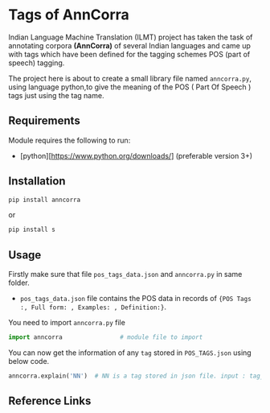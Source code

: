 # Tags of AnnCorra 

Indian Language Machine Translation (ILMT) project has taken the task of annotating corpora **(AnnCorra)** of several Indian languages and came up with tags which have been defined for the tagging schemes POS (part of speech) tagging.

The project here is about to create a small library file named `anncorra.py`, using language python,to give the meaning of the POS ( Part Of Speech ) tags just using the tag name.


## Requirements

Module requires the following to run:

  * [python][https://www.python.org/downloads/] (preferable version 3+)


## Installation
```python
pip install anncorra
```
or
```python
pip install s
```
 
 
## Usage

Firstly make sure that file `pos_tags_data.json` and `anncorra.py` in same folder.

* `pos_tags_data.json` file contains the POS data in records of `{POS Tags :, Full form: , Examples: , Definition:}`.

You need to import `anncorra.py` file 

```python
import anncorra                # module file to import
```

You can now get the information of any `tag` stored in `POS_TAGS.json` using below code.

```python
anncorra.explain('NN')  # NN is a tag stored in json file. input : tag_name
```


## Reference Links

   

